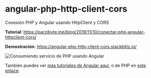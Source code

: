 # angular-php-http-client-cors
Conexión PHP y Angular usando HttpClient y CORS

**Tutorial**: https://parzibyte.me/blog/2019/11/10/conectar-php-angular-httpclient-cors/

**Demostración**: https://angular-php-http-client-cors.stackblitz.io/

![Consumiendo servicio de PHP usando Angular](https://parzibyte.me/blog/wp-content/uploads/2019/11/Angular-y-PHP-con-HttpClient-y-CORS.gif)

También puedes ver [más tutoriales de Angular aquí](https://parzibyte.me/blog/category/framework-angular/), o de PHP en [este enlace](https://parzibyte.me/blog/category/php/).